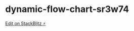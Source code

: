 # dynamic-flow-chart-sr3w74

[Edit on StackBlitz ⚡️](https://stackblitz.com/edit/dynamic-flow-chart-sr3w74)